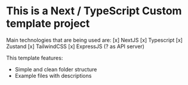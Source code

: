 # This is a Next / TypeScript Custom template project

Main technologies that are being used are:
[x] NextJS
[x] Typescript
[x] Zustand
[x] TailwindCSS
[x] ExpressJS (? as API server)

This template features:

- Simple and clean folder structure
- Example files with descriptions
